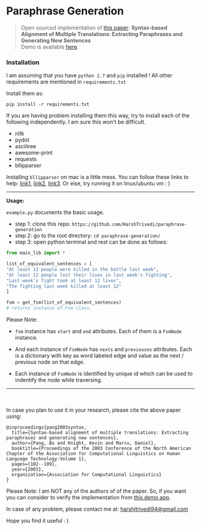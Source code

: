 # Paraphrase Generation

> Open sourced implementation of [this paper](http://www.isi.edu/natural-language/projects/rewrite/bopang.pdf):
**Syntax-based Alignment of Multiple Translations: Extracting Paraphrases
and Generating New Sentences** 
<br>Demo is available [here](http://paraphrase-generation-web-demo.herokuapp.com/).


### Installation

I am assuming that you have `python 2.7` and `pip` installed ! All other requirements are mentioned in `requirements.txt`

Install them as:

```
pip install -r requirements.txt
```

If you are having problem installing them this way, try to install each of the following independently. I am sure this won't be difficult.

* nltk
* pydot
* asciitree
* awesome-print
* requests
* bllipparser

Installing `bllipparser` on mac is a little mess. 
You can follow these links to help: [link1](http://stackoverflow.com/questions/24728405/error-compiling-the-bllip-parser-for-mac), [link2](https://github.com/jbjorne/TEES/issues/14), [link3](https://github.com/BLLIP/bllip-parser/issues/19).
Or else, try running it on linux/ubuntu vm : )

---

**Usage:**

`example.py` documents the basic usage.
* step 1: clone this repo: `https://github.com/HarshTrivedi/paraphrase-generation`
* step 2: go to the root directory: `cd paraphrase-generation/`
* step 3: open python terminal and rest can be done as follows:

```python
from main_lib import *

list_of_equivalent_sentences = [
"At least 12 people were killed in the battle last week",
"At least 12 people lost their lives in last week's fighting",
"Last week's fight took at least 12 lives",
"The fighting last week killed at least 12"
]

fsm = get_fsm(list_of_equivalent_sentences)
# returns instance of Fsm class.

```

Please Note:

* `fsm` instance has `start` and `end` attributes. Each of them is a `FsmNode` instance.

* And each instance of `FsmNode` has `nexts` and `previouses` attributes. Each is a dictionary with key as word labeled edge and value as the next / previous node on that edge.

* Each instance of `FsmNode` is identified by unique id which can be used to indentify the node while traversing.


---

<br><br>
In case you plan to use it in your research, please cite the above paper using:

```
@inproceedings{pang2003syntax,
  title={Syntax-based alignment of multiple translations: Extracting paraphrases and generating new sentences},
  author={Pang, Bo and Knight, Kevin and Marcu, Daniel},
  booktitle={Proceedings of the 2003 Conference of the North American Chapter of the Association for Computational Linguistics on Human Language Technology-Volume 1},
  pages={102--109},
  year={2003},
  organization={Association for Computational Linguistics}
}
```


Please Note: I am NOT any of the authors of of the paper. So, if you want you can consider to verify the implementation from [this demo app](http://paraphrase-generation-web-demo.herokuapp.com/).

In case of any problem, please contact me at: harshjtrivedi94@gmail.com

Hope you find it useful : )
